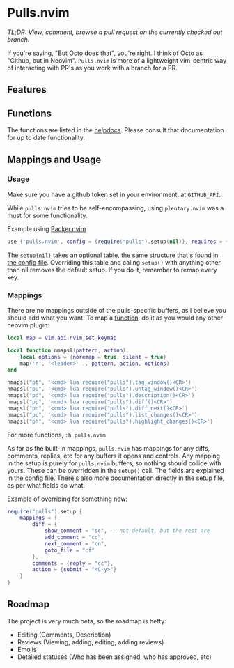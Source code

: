 # Pulls.nvim

*TL;DR: View, comment, browse a pull request on the currently checked out branch.*

If you're saying, "But [Octo](https://github.com/pwntester/octo.nvim) does that", you're right. I think of Octo as "Github, but in Neovim". `Pulls.nvim` is more of a lightweight vim-centric way of interacting with PR's as you work with a branch for a PR.

## Features

## Functions

The functions are listed in the [helpdocs](./doc/pulls.nvim.txt). Please consult that documentation for up to date functionality.

## Mappings and Usage

### Usage

Make sure you have a github token set in your environment, at `GITHUB_API`.

While `pulls.nvim` tries to be self-encompassing, using `plentary.nvim` was a must for some functionality.

Example using [Packer.nvim](https://github.com/wbthomason/packer.nvim)
```lua
use {'pulls.nvim', config = {require("pulls").setup(nil)}, requires = {'nvim-lua/plenary.nvim'}};
```

The `setup(nil)` takes an optional table, the same structure that's found in [the config file](./lua/pulls/config.lua). Overriding this table and callng `setup()` with anything other than nil removes the default setup. If you do it, remember to remap every key.

### Mappings

There are no mappings outside of the pulls-specific buffers, as I believe you should add what you want. To map a [function](#functions), do it as you would any other neovim plugin:

```lua
local map = vim.api.nvim_set_keymap

local function nmapsl(pattern, action)
    local options = {noremap = true, silent = true}
    map('n', '<leader>' .. pattern, action, options)
end

nmapsl("pt", '<cmd> lua require("pulls").tag_window()<CR>')
nmapsl("pu", '<cmd> lua require("pulls").untag_window()<CR>')
nmapsl("pd", '<cmd> lua require("pulls").description()<CR>')
nmapsl("pp", '<cmd> lua require("pulls").diff()<CR>')
nmapsl("pn", '<cmd> lua require("pulls").diff_next()<CR>')
nmapsl("pc", '<cmd> lua require("pulls").list_changes()<CR>')
nmapsl("ph", '<cmd> lua require("pulls").highlight_changes()<CR>')
```

For more functions, `:h pulls.nvim`

As far as the built-in mappings, `pulls.nvim` has mappings for any diffs, comments, replies, etc for any buffers it opens and controls. Any mapping in the setup is purely for `pulls.nvim` buffers, so nothing should collide with yours. These can be overridden in the `setup()` call. The fields are explained in [the config file](./lua/pulls/config.lua). There's also more documentation directly in the setup file, as per what fields do what.

Example of overriding for something new:

```lua
require("pulls").setup {
    mappings = {
        diff = {
            show_comment = "sc", -- not default, but the rest are
            add_comment = "cc",
            next_comment = "cn",
            goto_file = "cf"
        },
        comments = {reply = "cc"},
        action = {submit = "<C-y>"}
    }
}
```

## Roadmap

The project is very much beta, so the roadmap is hefty:

- Editing (Comments, Description)
- Reviews (Viewing, adding, editing, adding reviews)
- Emojis
- Detailed statuses (Who has been assigned, who has approved, etc)
